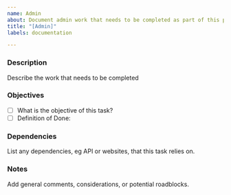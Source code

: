 ```yaml
---
name: Admin
about: Document admin work that needs to be completed as part of this project
title: "[Admin]"
labels: documentation

---
```


### Description 
Describe the work that needs to be completed

### Objectives 
- [ ] What is the objective of this task?
- [ ] Definition of Done:

### Dependencies 
List any dependencies, eg API or websites, that this task relies on.

### Notes 
Add general comments, considerations, or potential roadblocks.